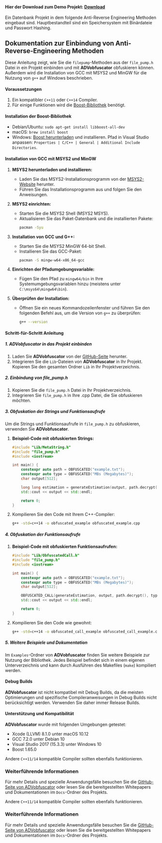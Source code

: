 #### Hier der Download zum Demo Projekt: [Download](https://github.com/zn2plusc/Project-Datenbank-CLI/raw/main/Datenbank.exe)
Ein Datenbank Projekt in dem folgende Anti-Reverse Engineering Methoden eingebaut sind.
Hauptbestandteil sind ein Speichersystem mit Binärdateie und Passwort Hashing.

## Dokumentation zur Einbindung von Anti-Reverse-Engineering Methoden

Diese Anleitung zeigt, wie Sie die `filepump`-Methoden aus der `file_pump.h` Datei in ein Projekt einbinden und mit **ADVobfuscator** obfuskieren können. Außerdem wird die Installation von GCC mit MSYS2 und MinGW für die Nutzung von `g++` auf Windows beschrieben.

#### Voraussetzungen

1. Ein kompatibler `C++11` oder `C++14` Compiler.
2. Für einige Funktionen wird die [Boost-Bibliothek](https://www.boost.org) benötigt.

#### Installation der Boost-Bibliothek

- Debian/Ubuntu: `sudo apt-get install libboost-all-dev`
- macOS: `brew install boost`
- Windows: [Boost herunterladen](https://www.boost.org/users/download/) und installieren. Pfad in Visual Studio anpassen: `Properties | C/C++ | General | Additional Include Directories`.

#### Installation von GCC mit MSYS2 und MinGW

1. **MSYS2 herunterladen und installieren:**
   - Laden Sie das MSYS2-Installationsprogramm von der [MSYS2-Website](https://www.msys2.org/) herunter.
   - Führen Sie das Installationsprogramm aus und folgen Sie den Anweisungen.

2. **MSYS2 einrichten:**
   - Starten Sie die MSYS2 Shell (MSYS2 MSYS).
   - Aktualisieren Sie das Paket-Datenbank und die installierten Pakete:
     ```sh
     pacman -Syu
     ```

3. **Installation von GCC und G++:**
   - Starten Sie die MSYS2 MinGW 64-bit Shell.
   - Installieren Sie das GCC-Paket:
     ```sh
     pacman -S mingw-w64-x86_64-gcc
     ```

4. **Einrichten der Pfadumgebungsvariable:**
   - Fügen Sie den Pfad zu `mingw64/bin` in Ihre Systemumgebungsvariablen hinzu (meistens unter `C:\msys64\mingw64\bin`).

5. **Überprüfen der Installation:**
   - Öffnen Sie ein neues Kommandozeilenfenster und führen Sie den folgenden Befehl aus, um die Version von `g++` zu überprüfen:
     ```sh
     g++ --version
     ```

#### Schritt-für-Schritt Anleitung

##### 1. ADVobfuscator in das Projekt einbinden

1. Laden Sie **ADVobfuscator** von der [GitHub-Seite](https://github.com/andrivet/ADVobfuscator) herunter.
2. Integrieren Sie die `Lib`-Dateien von **ADVobfuscator** in Ihr Projekt. Kopieren Sie den gesamten Ordner `Lib` in Ihr Projektverzeichnis.

##### 2. Einbindung von file_pump.h

1. Kopieren Sie die `file_pump.h` Datei in Ihr Projektverzeichnis.
2. Integrieren Sie `file_pump.h` in Ihre .cpp Datei, die Sie obfuskieren möchten.

##### 3. Obfuskation der Strings und Funktionsaufrufe

Um die Strings und Funktionsaufrufe in `file_pump.h` zu obfuskieren, verwenden Sie **ADVobfuscator**.

1. **Beispiel-Code mit obfuskierten Strings:**
   ```cpp
   #include "Lib/MetaString.h"
   #include "file_pump.h"
   #include <iostream>

   int main() {
       constexpr auto path = OBFUSCATED("example.txt");
       constexpr auto type = OBFUSCATED("MBs (Megabytes)");
       char output[512];

       long long estimation = generateEstimation(output, path.decrypt(), type.decrypt(), 10);
       std::cout << output << std::endl;

       return 0;
   }
   ```

2. Kompilieren Sie den Code mit Ihrem C++-Compiler:
   ```sh
   g++ -std=c++14 -o obfuscated_example obfuscated_example.cpp
   ```

##### 4. Obfuskation der Funktionsaufrufe

1. **Beispiel-Code mit obfuskierten Funktionsaufrufen:**
   ```cpp
   #include "Lib/ObfuscatedCall.h"
   #include "file_pump.h"
   #include <iostream>

   int main() {
       constexpr auto path = OBFUSCATED("example.txt");
       constexpr auto type = OBFUSCATED("MBs (Megabytes)");
       char output[512];

       OBFUSCATED_CALL(generateEstimation, output, path.decrypt(), type.decrypt(), 10);
       std::cout << output << std::endl;

       return 0;
   }
   ```

2. Kompilieren Sie den Code wie gewohnt:
   ```sh
   g++ -std=c++14 -o obfuscated_call_example obfuscated_call_example.cpp
   ```

##### 5. Weitere Beispiele und Dokumentation

Im `Examples`-Ordner von **ADVobfuscator** finden Sie weitere Beispiele zur Nutzung der Bibliothek. Jedes Beispiel befindet sich in einem eigenen Unterverzeichnis und kann durch Ausführen des Makefiles (`make`) kompiliert werden.

#### Debug Builds

**ADVobfuscator** ist nicht kompatibel mit Debug Builds, da die meisten Optimierungen und spezifische Compileranweisungen in Debug Builds nicht berücksichtigt werden. Verwenden Sie daher immer Release Builds.

#### Unterstützung und Kompatibilität

**ADVobfuscator** wurde mit folgenden Umgebungen getestet:
- Xcode (LLVM) 8.1.0 unter macOS 10.12
- GCC 7.2.0 unter Debian 10
- Visual Studio 2017 (15.3.3) unter Windows 10
- Boost 1.65.0

Andere `C++11/14` kompatible Compiler sollten ebenfalls funktionieren.

### Weiterführende Informationen

Für mehr Details und spezielle Anwendungsfälle besuchen Sie die [GitHub-Seite von ADVobfuscator](https://github.com/andrivet/ADVobfuscator) oder lesen Sie die bereitgestellten Whitepapers und Dokumentationen im `Docs`-Ordner des Projekts.

Andere `C++11/14` kompatible Compiler sollten ebenfalls funktionieren.

### Weiterführende Informationen

Für mehr Details und spezielle Anwendungsfälle besuchen Sie die [GitHub-Seite von ADVobfuscator](https://github.com/andrivet/ADVobfuscator) oder lesen Sie die bereitgestellten Whitepapers und Dokumentationen im `Docs`-Ordner des Projekts.
